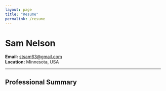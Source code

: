 ```yaml
---
layout: page
title: "Resume"
permalink: /resume
---
```


# Sam Nelson

**Email:** stsam63@gmail.com  
**Location:** Minnesota, USA

---

## Professional Summary



